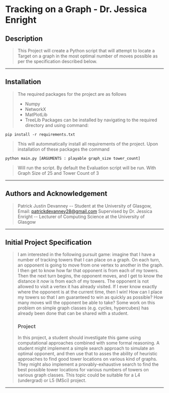 # Tracking on a Graph - Dr. Jessica Enright
## Description
> This Project will create a Python script that will attempt to locate a Target on a graph in the most optimal number of moves possible as per the specification described below.
---
## Installation
> The required packages for the project are as follows
> * Numpy
> * NetworkX
> * MatPlotLib
> * TreeLib
> Packages can be installed by navigating to the required directory and using command:
```` 
pip install -r requirements.txt
````
> This will autommatically install all requirements of the project.
> Upon installation of these packages the command
````
python main.py [ARGUMENTS : playable graph_size tower_count]
````
> Will run the script. By default the Evaluation script will be run. With Graph Size of 25 and Tower Count of 3
---
## Authors and Acknowledgement
> Patrick Justin Devanney -- Student at the University of Glasgow, Email: patrickdevanney28@gmail.com
> Supervised by Dr. Jessica Enright -- Lecturer of Computing Science at the University of Glasgow
---
## Initial Project Specification
> I am interested in the following pursuit game: imagine that I have a number of tracking towers that I can place on a graph. 
On each turn, an opponent is going to move from one vertex to another in the graph. I then get to know how far that opponent is from each of my towers. 
Then the next turn begins, the opponent moves, and I get to know the distance it *now* is from each of my towers. 
The opponent is not allowed to visit a vertex it has already visited. 
If I ever know exactly where the opponent is at the current time, then I win! How can I place my towers so that I am guaranteed to win as quickly as possible? 
How many moves will the opponent be able to take? Some work on this problem on simple graph classes (e.g. cycles, hypercubes) has already been done that can be shared with a student. 
> ### Project
> In this project, a student should investigate this game using computational approaches combined with some formal reasoning. 
A student might implement a simple search approach to simulate an optimal opponent, and then use that to asses the ability of heuristic approaches to find good tower locations on various 
kind of graphs. 
They might also implement a provably-exhaustive search to find the best possible tower locations for various numbers of towers on various graph classes. This topic could be suitable for a L4 (undergrad) or L5 (MSci) project.
---
